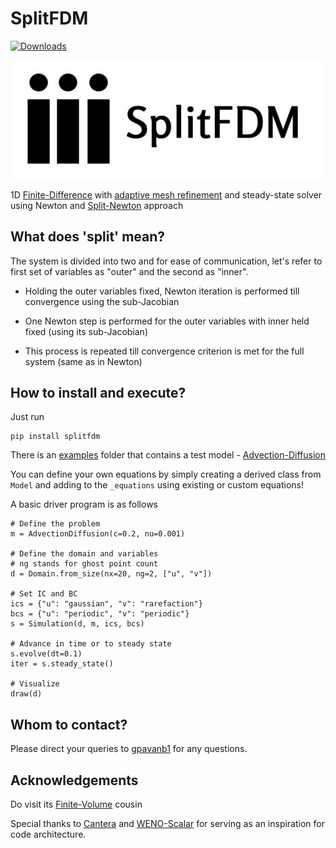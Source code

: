 # SplitFDM

[![Downloads](https://pepy.tech/badge/splitfdm)](https://pepy.tech/project/splitfdm)

![img](https://github.com/gpavanb1/SplitFDM/blob/main/assets/logo.jpg)

1D [Finite-Difference](https://en.wikipedia.org/wiki/Finite_difference_method) with [adaptive mesh refinement](https://en.wikipedia.org/wiki/Adaptive_mesh_refinement) and steady-state solver using Newton and [Split-Newton](https://github.com/gpavanb1/SplitNewton) approach

## What does 'split' mean?

The system is divided into two and for ease of communication, let's refer to first set of variables as "outer" and the second as "inner".

* Holding the outer variables fixed, Newton iteration is performed till convergence using the sub-Jacobian

* One Newton step is performed for the outer variables with inner held fixed (using its sub-Jacobian)

* This process is repeated till convergence criterion is met for the full system (same as in Newton)

## How to install and execute?

Just run 
```
pip install splitfdm
```

There is an [examples](https://github.com/gpavanb1/SplitFDM/examples) folder that contains a test model - [Advection-Diffusion](https://en.wikipedia.org/wiki/Convection%E2%80%93diffusion_equation)

You can define your own equations by simply creating a derived class from `Model` and adding to the `_equations` using existing or custom equations!

A basic driver program is as follows
```
# Define the problem
m = AdvectionDiffusion(c=0.2, nu=0.001)

# Define the domain and variables
# ng stands for ghost point count
d = Domain.from_size(nx=20, ng=2, ["u", "v"])

# Set IC and BC
ics = {"u": "gaussian", "v": "rarefaction"}
bcs = {"u": "periodic", "v": "periodic"}
s = Simulation(d, m, ics, bcs)

# Advance in time or to steady state
s.evolve(dt=0.1)
iter = s.steady_state()

# Visualize
draw(d)
```

## Whom to contact?

Please direct your queries to [gpavanb1](http://github.com/gpavanb1)
for any questions.

## Acknowledgements

Do visit its [Finite-Volume](https://github.com/gpavanb1/SplitFVM) cousin

Special thanks to [Cantera](https://github.com/Cantera/cantera) and [WENO-Scalar](https://github.com/comp-physics/WENO-scalar) for serving as an inspiration for code architecture.